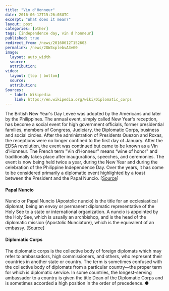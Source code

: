 ```yaml
---
title: "Vin d'Honneur"
date: 2016-06-12T15:26:03UTC
excerpt: "What does it mean?"
layout: post
categories: [other]
tags: [independence day, vin d honneur]
published: true
redirect_from: /news/20160612T152603
permalink: /news/2OW3xplebvA3vG0
image:
  layout: auto_width
  source:
  attribution:
video:
  layout: [top | bottom]
  source:
  attribution:
Sources:
  - label: Wikipedia
    link: https://en.wikipedia.org/wiki/Diplomatic_corps
---
```


The British New Year's Day Levee was adopted by the Americans and later by the Philippines.
The annual event, simply called New Year's reception, has become a social event for high government officials, former presidential families, members of Congress, Judiciary, the Diplomatic Corps, business and social circles.
After the administration of Presidents Quezon and Roxas, the receptions were no longer confined to the first day of January.
After the EDSA revolution, the event was continued but came to be known as a Vin d'Honneur.
The French term "Vin d’Honneur" means “wine of honor" and traditionally takes place after inaugurations, speeches, and ceremonies.
The event is now being held twice a year, during the New Year and during the celebration of the Philippine Independence Day.
Over the years, it has come to be considered primarily a diplomatic event highlighted by a toast between the President and the Papal Nuncio.
[[Source](http://www.gov.ph/2013/01/10/briefer-on-the-new-year-vin-dhonneur-2013/)]

#### Papal Nuncio

Nuncio or Papal Nuncio (Apostolic nuncio) is the title for an ecclesiastical diplomat, being an envoy or permanent diplomatic representative of the Holy See to a state or international organization.
A nuncio is appointed by the Holy See, which is usually an archbishop, and is the head of the diplomatic mission (Apostolic Nunciature), which is the equivalent of an embassy.
[[Source](https://en.wikipedia.org/wiki/Papal_diplomacy)]

#### Diplomatic Corps

The diplomatic corps is the collective body of foreign diplomats which may refer to ambassadors, high commissioners, and others, who represent their countries in another state or country.
The term is sometimes confused with the collective body of diplomats from a particular country—the proper term for which is diplomatic service.
In some countries, the longest-serving ambassador to a country is given the title Dean of the Diplomatic Corps and is sometimes accorded a high position in the order of precedence.
&#x25cf;


